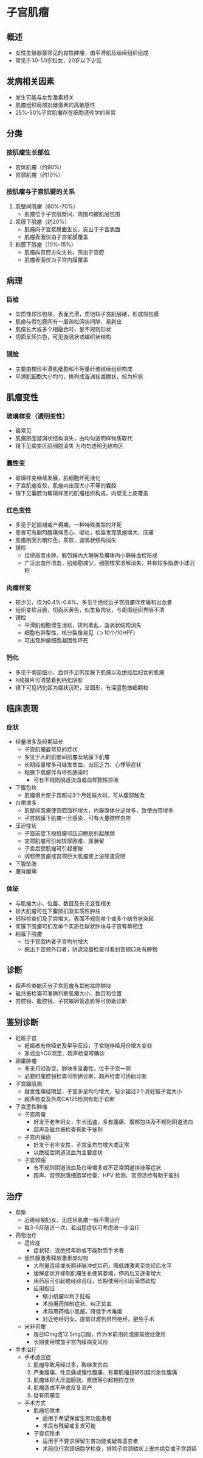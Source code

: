 # 子宫肌瘤
## 概述
- 女性生殖器最常见的良性肿瘤，由平滑肌及结缔组织组成
- 常见于30-50岁妇女，20岁以下少见
## 发病相关因素
- 发生可能与女性激素相关 
- 肌瘤组织局部对雌激素的高敏感性
- 25%-50%子宫肌瘤存在细胞遗传学的异常
## 分类
### 按肌瘤生长部位
  - 宫体肌瘤（约90%）
  - 宫颈肌瘤（约10%）
### 按肌瘤与子宫肌壁的关系
  1. 肌壁间肌瘤（60%-70%）
       - 肌瘤位于子宫肌壁间，周围均被肌层包围
  2.  浆膜下肌瘤（约20%）
       - 肌瘤向子宫浆膜面生长，突出于子宫表面
       - 肌瘤表面仅由子宫浆膜覆盖
  3.  粘膜下肌瘤（10%-15%）
       - 肌瘤向宫腔方向生长，突出于宫腔
       - 肌瘤表面仅为子宫内膜覆盖
## 病理
### 巨检
  - 实质性球形包块，表面光滑，质地较子宫肌层硬，形成假包膜
  - 肌瘤与假包膜间有一层疏松网状间隙，易剥出
  - 肌瘤长大或多个相融合时，呈不规则形状
  - 切面呈灰白色，可见漩涡状或编织状结构
### 镜检
  - 主要由梭形平滑肌细胞和不等量纤维结缔组织构成
  - 平滑肌细胞大小均匀，排列成漩涡状或棚状，核为杆状
## 肌瘤变性
### 玻璃样变（透明变性）
  - 最常见
  - 肌瘤剖面漩涡状结构消失，由均匀透明样物质取代
  - 镜下见病变区肌细胞消失 为均匀透明无结构区
### 囊性变
  - 玻璃样变继续发展，肌细胞坏死液化
  - 子宫肌瘤变软，肌瘤内出现大小不等的囊腔
  - 镜下见囊腔为玻璃样变的肌瘤组织构成，内壁无上皮覆盖
### 红色变性
  - 多见于妊娠期或产褥期，一种特殊类型的坏死
  - 患者可有剧烈腹痛伴恶心、呕吐，检查发现肌瘤增大、压痛
  - 肌瘤剖面为暗红色，质软，漩涡状结构消失
  - 镜检
    - 组织高度水肿，假包膜内大静脉及瘤体内小静脉血栓形成
    - 广泛出血伴溶血，肌细胞减少，细胞核常溶解消失，并有较多脂肪小球沉积
### 肉瘤样变
  - 较少见，仅为0.4%-0.8%，多见于绝经后子宫肌瘤伴疼痛和出血者
  - 组织变软且脆，切面灰黄色，似生鱼肉状，与周围组织界限不清
  - 镜检
    - 平滑肌细胞增生活跃，排列紊乱，漩涡状结构消失
    - 细胞有异型性，核分裂像易见（＞10个/10HPF）
    - 可出现肿瘤细胞凝固性坏死
### 钙化
  - 多见于蒂部细小、血供不足的浆膜下肌瘤以及绝经后妇女的肌瘤
  - X线摄片可清楚看到钙化阴影
  - 镜下可见钙化区为层状沉积，呈圆形，有深蓝色微细颗粒
## 临床表现
### 症状
- 经量增多及经期延长
  - 子宫肌瘤最常见的症状
  - 多见于大的肌壁间肌瘤及粘膜下肌瘤
  - 长期经量增多可继发贫血，出现乏力、心悸等症状
  - 粘膜下肌瘤伴有坏死感染时
    - 可有不规则阴道流血或血样脓性排液
- 下腹包块
  - 肌瘤增大使子宫超过3个月妊娠大时，可从腹部触及
- 白带增多
  - 肌壁间肌瘤使宫腔面积增大，内膜腺体分泌增多，致使白带增多
  - 子宫粘膜下肌瘤一旦感染，可有大量脓样白带
- 压迫症状
  - 子宫前壁下段肌瘤可压迫膀胱引起尿频
  - 宫颈肌瘤可引起排尿困难、尿潴留
  - 子宫后壁肌瘤可引起便秘
  - 阔韧带肌瘤或宫颈巨大肌瘤使上泌尿道受阻
- 下腹坠胀
- 腰背酸痛
### 体征
- 与肌瘤大小、位置、数目及有无变性相关
- 较大肌瘤可在下腹部扪及实质性肿块
- 妇科检查扪及子宫增大，表面不规则单个或多个结节状突起
- 浆膜下肌瘤可扪及单个实质性球状肿块与子宫有蒂相连
- 粘膜下肌瘤
  - 位于宫腔内者子宫均匀增大
  - 脱出于宫颈外口者，阴道窥器检查可看到宫颈口处有肿物
## 诊断
- 超声检查能区分子宫肌瘤与其他盆腔肿块
- 磁共振检查可准确判断肌瘤大小、数目和位置
- 宫腔镜、腹腔镜、子宫输卵管造影等可协助诊断
##  鉴别诊断
- 妊娠子宫
  - 妊娠者有停经史及早孕反应，子宫随停经月份增大变软
  - 尿或血hCG测定、超声检查可确诊
- 卵巢肿瘤
  - 多无月经改变，肿块多呈囊性，位于子宫一侧
  - 必要时腹腔镜检查可明确诊断，超声检查可协助诊断
- 子宫腺肌病
  - 继发性痛经明显，子宫多呈均匀增大，较少超过3个月妊娠子宫大小
  - 超声检查及外周CA125检测有助于诊断
- 子宫恶性肿瘤
  - 子宫肉瘤
    - 好发于老年妇女，生长迅速，多有腹痛、腹部包块及不规则阴道流血
    - 超声及磁共振检查有助于鉴别
  - 子宫内膜癌
    - 好发于老年女性，子宫呈均匀增大或正常
    - 以绝经后阴道流血为主要症状
  - 子宫颈癌
    - 有不规则阴道流血及白带增多或不正常阴道排液等症状
    - 超声、宫颈脱落细胞学检查、HPV 检测、宫颈活检有助于鉴别
## 治疗
- 观察
  - 近绝经期妇女，无症状肌瘤一般不需治疗
  - 每3-6月随访一次，若出现症状可考虑进一步治疗
- 药物治疗
  - 适应症
    - 症状轻、近绝经年龄或不能耐受手术者
  - 促性腺激素释放激素类似物
    - 大剂量连续或长期非脉冲式给药，降低雌激素至绝经后水平
    - 缓解症状并抑制肌瘤生长使其萎缩，停药后又逐渐增大
    - 用药后可引起绝经综合征，长期使用可引起骨质疏松
    - 应用指证
      - 缩小肌瘤以利于妊娠
      - 术前用药控制症状、纠正贫血
      - 术前用药缩小肌瘤，降低手术难度
      - 对近绝经妇女，提前过渡到自然绝经，避免手术
  - 米非司酣
    - 每日lOmg或12.5mg口服，作为术前用药或提前绝经使用
    - 长期使用增加子宫内膜病变风险
- 手术治疗
  - 手术适应症
    1. 肌瘤导致月经过多，致继发贫血
    2. 严重腹痛、性交痛或慢性腹痛、有蒂肌瘤扭转引起的急性腹痛
    3. 肌瘤体积大压迫膀胱、直肠等引起相应症状
    4. 肌瘤造成不孕或反复流产
    5. 疑有肉瘤变
  - 手术方式
    - 肌瘤切除术
      - 适用于希望保留生育功能患者
      - 术后有残留或复发可能
    - 子宫切除术
      - 适用于不要求保留生育功能或疑有恶变者
      - 术前应行宫颈细胞学检查，排除子宫颈鳞状上皮内病变或子宫颈癌